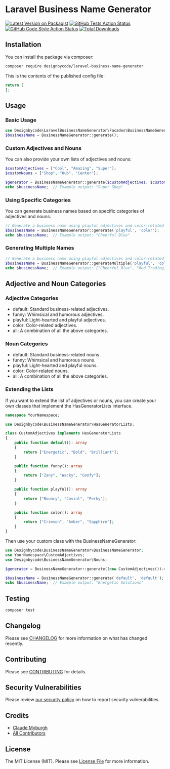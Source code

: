 # Laravel Business Name Generator 

[![Latest Version on Packagist](https://img.shields.io/packagist/v/designbycode/laravel-business-name-generator.svg?style=flat-square)](https://packagist.org/packages/designbycode/laravel-business-name-generator)
[![GitHub Tests Action Status](https://img.shields.io/github/actions/workflow/status/designbycode/laravel-business-name-generator/run-tests.yml?branch=main&label=tests&style=flat-square)](https://github.com/designbycode/laravel-business-name-generator/actions?query=workflow%3Arun-tests+branch%3Amain)
[![GitHub Code Style Action Status](https://img.shields.io/github/actions/workflow/status/designbycode/laravel-business-name-generator/fix-php-code-style-issues.yml?branch=main&label=code%20style&style=flat-square)](https://github.com/designbycode/laravel-business-name-generator/actions?query=workflow%3A"Fix+PHP+code+style+issues"+branch%3Amain)
[![Total Downloads](https://img.shields.io/packagist/dt/designbycode/laravel-business-name-generator.svg?style=flat-square)](https://packagist.org/packages/designbycode/laravel-business-name-generator)


## Installation

You can install the package via composer:

```bash
composer require designbycode/laravel-business-name-generator
```


This is the contents of the published config file:

```php
return [
];
```

## Usage
### Basic Usage

```php
use Designbycode\LaravelBusinessNameGenerator\Facades\BusinessNameGenerator;
$businessName = BusinessNameGenerator::generate();
```

### Custom Adjectives and Nouns
You can also provide your own lists of adjectives and nouns:

```php 
$customAdjectives = ["Cool", "Amazing", "Super"];
$customNouns = ["Shop", "Hub", "Center"];

$generator = BusinessNameGenerator::generate($customAdjectives, $customNouns);
echo $businessName;  // Example output: "Super Shop"
```

### Using Specific Categories
You can generate business names based on specific categories of adjectives and nouns:

```php 
// Generate a business name using playful adjectives and color-related nouns
$businessName = BusinessNameGenerator::generate('playful', 'color');
echo $businessName;  // Example output: "Cheerful Blue"
```

### Generating Multiple Names
```php
// Generate a business name using playful adjectives and color-related nouns
$businessName = BusinessNameGenerator::generateMultiple('playful', 'color', 2);
echo $businessName;  // Example output: ["Cheerful Blue", "Red Trading]
```


## Adjective and Noun Categories
### Adjective Categories
- default: Standard business-related adjectives.
- funny: Whimsical and humorous adjectives.
- playful: Light-hearted and playful adjectives.
- color: Color-related adjectives.
- all: A combination of all the above categories.

### Noun Categories
- default: Standard business-related nouns.
- funny: Whimsical and humorous nouns.
- playful: Light-hearted and playful nouns.
- color: Color-related nouns.
- all: A combination of all the above categories.

### Extending the Lists
If you want to extend the list of adjectives or nouns, you can create your own classes that implement the HasGeneratorLists interface.

```php 
namespace YourNamespace;

use Designbycode\BusinessNameGenerator\HasGeneratorLists;

class CustomAdjectives implements HasGeneratorLists
{
    public function default(): array
    {
        return ["Energetic", "Bold", "Brilliant"];
    }

    public function funny(): array
    {
        return ["Zany", "Wacky", "Goofy"];
    }

    public function playful(): array
    {
        return ["Bouncy", "Jovial", "Perky"];
    }

    public function color(): array
    {
        return ["Crimson", "Amber", "Sapphire"];
    }
}

```

Then use your custom class with the BusinessNameGenerator:

```php
use Designbycode\BusinessNameGenerator\BusinessNameGenerator;
use YourNamespace\CustomAdjectives;
use Designbycode\BusinessNameGenerator\Nouns;

$generator = BusinessNameGenerator::generate((new CustomAdjectives())->default(), (new Nouns())->default());

$businessName = BusinessNameGenerator::generate('default', 'default');
echo $businessName;  // Example output: "Energetic Solutions"
````

## Testing

```bash
composer test
```

## Changelog

Please see [CHANGELOG](CHANGELOG.md) for more information on what has changed recently.

## Contributing

Please see [CONTRIBUTING](CONTRIBUTING.md) for details.

## Security Vulnerabilities

Please review [our security policy](../../security/policy) on how to report security vulnerabilities.

## Credits

- [Claude Myburgh](https://github.com/claudemyburgh)
- [All Contributors](../../contributors)

## License

The MIT License (MIT). Please see [License File](LICENSE.md) for more information.
